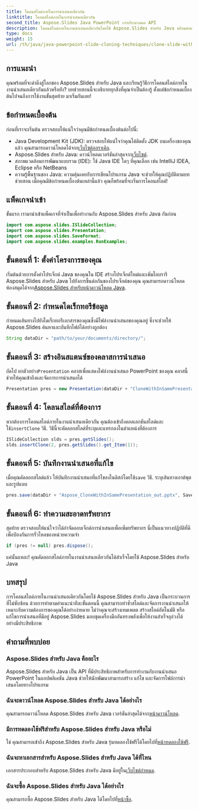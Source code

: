```yaml
---
title: โคลนสไลด์ภายในการนำเสนอเดียวกัน
linktitle: โคลนสไลด์ภายในการนำเสนอเดียวกัน
second_title: Aspose.Slides Java PowerPoint การประมวลผล API
description: โคลนสไลด์ภายในงานนำเสนอเดียวกันโดยใช้ Aspose.Slides สำหรับ Java พร้อมคำแนะนำของเรา เหมาะสำหรับนักพัฒนาที่ต้องการปรับปรุงการปรับแต่ง PowerPoint
type: docs
weight: 15
url: /th/java/java-powerpoint-slide-cloning-techniques/clone-slide-within-same-presentation-powerpoint/
---
```

## การแนะนำ
คุณพร้อมที่จะดำดิ่งสู่โลกของ Aspose.Slides สำหรับ Java และเรียนรู้วิธีการโคลนสไลด์ภายในงานนำเสนอเดียวกันแล้วหรือยัง? บทช่วยสอนนี้จะอธิบายทุกสิ่งที่คุณจำเป็นต้องรู้ ตั้งแต่ข้อกำหนดเบื้องต้นไปจนถึงการใช้งานขั้นสุดท้าย มาเริ่มกันเลย!
## ข้อกำหนดเบื้องต้น
ก่อนที่เราจะเริ่มต้น ตรวจสอบให้แน่ใจว่าคุณมีข้อกำหนดเบื้องต้นต่อไปนี้:
-  Java Development Kit (JDK): ตรวจสอบให้แน่ใจว่าคุณได้ติดตั้ง JDK บนเครื่องของคุณแล้ว คุณสามารถดาวน์โหลดได้จาก[เว็บไซต์ออราเคิล](https://www.oracle.com/java/technologies/javase-downloads.html).
-  Aspose.Slides สำหรับ Java: ดาวน์โหลดเวอร์ชันล่าสุดจาก[เว็บไซต์](https://releases.aspose.com/slides/java/).
- สภาพแวดล้อมการพัฒนาแบบรวม (IDE): ใช้ Java IDE ใดๆ ที่คุณเลือก เช่น IntelliJ IDEA, Eclipse หรือ NetBeans
- ความรู้พื้นฐานของ Java: ความคุ้นเคยกับการเขียนโปรแกรม Java จะช่วยให้คุณปฏิบัติตามบทช่วยสอน
เมื่อคุณมีข้อกำหนดเบื้องต้นเหล่านี้แล้ว คุณก็พร้อมที่จะเริ่มการโคลนสไลด์!
## แพ็คเกจนำเข้า
ขั้นแรก เรามานำเข้าแพ็คเกจที่จำเป็นเพื่อทำงานกับ Aspose.Slides สำหรับ Java กันก่อน
```java
import com.aspose.slides.ISlideCollection;
import com.aspose.slides.Presentation;
import com.aspose.slides.SaveFormat;
import com.aspose.slides.examples.RunExamples;
```

## ขั้นตอนที่ 1: ตั้งค่าโครงการของคุณ
 เริ่มต้นด้วยการตั้งค่าโปรเจ็กต์ Java ของคุณใน IDE สร้างโปรเจ็กต์ใหม่และเพิ่มไลบรารี Aspose.Slides สำหรับ Java ไปยังการขึ้นต่อกันของโปรเจ็กต์ของคุณ คุณสามารถดาวน์โหลดห้องสมุดได้จาก[Aspose.Slides สำหรับหน้าดาวน์โหลด Java](https://releases.aspose.com/slides/java/).
## ขั้นตอนที่ 2: กำหนดไดเร็กทอรีข้อมูล
กำหนดเส้นทางไปยังไดเร็กทอรีเอกสารของคุณซึ่งมีไฟล์งานนำเสนอของคุณอยู่ ซึ่งจะช่วยให้ Aspose.Slides ค้นหาและบันทึกไฟล์ได้อย่างถูกต้อง
```java
String dataDir = "path/to/your/documents/directory/";
```
## ขั้นตอนที่ 3: สร้างอินสแตนซ์ของคลาสการนำเสนอ
 ถัดไป ยกตัวอย่าง`Presentation` คลาสเพื่อแสดงไฟล์งานนำเสนอ PowerPoint ของคุณ คลาสนี้ช่วยให้คุณเข้าถึงและจัดการการนำเสนอได้
```java
Presentation pres = new Presentation(dataDir + "CloneWithInSamePresentation.pptx");
```
## ขั้นตอนที่ 4: โคลนสไลด์ที่ต้องการ
 หากต้องการโคลนสไลด์ภายในงานนำเสนอเดียวกัน คุณต้องเข้าถึงคอลเลกชันสไลด์และใช้`insertClone` วิธี. วิธีนี้จะคัดลอกสไลด์ที่ระบุและแทรกลงในตำแหน่งที่ต้องการ
```java
ISlideCollection slds = pres.getSlides();
slds.insertClone(2, pres.getSlides().get_Item(1));
```
## ขั้นตอนที่ 5: บันทึกงานนำเสนอที่แก้ไข
 เมื่อคุณคัดลอกสไลด์แล้ว ให้บันทึกงานนำเสนอที่แก้ไขลงในดิสก์โดยใช้`save` วิธี. ระบุเส้นทางเอาต์พุตและรูปแบบ
```java
pres.save(dataDir + "Aspose_CloneWithInSamePresentation_out.pptx", SaveFormat.Pptx);
```
## ขั้นตอนที่ 6: ทำความสะอาดทรัพยากร
สุดท้าย ตรวจสอบให้แน่ใจว่าได้กำจัดออบเจ็กต์การนำเสนอเพื่อเพิ่มทรัพยากร นี่เป็นแนวทางปฏิบัติที่ดีเพื่อป้องกันการรั่วไหลของหน่วยความจำ
```java
if (pres != null) pres.dispose();
```
แค่นั้นแหละ! คุณคัดลอกสไลด์ภายในงานนำเสนอเดียวกันได้สำเร็จโดยใช้ Aspose.Slides สำหรับ Java
## บทสรุป
การโคลนสไลด์ภายในงานนำเสนอเดียวกันโดยใช้ Aspose.Slides สำหรับ Java เป็นกระบวนการที่ไม่ซับซ้อน ด้วยการทำตามคำแนะนำทีละขั้นตอนนี้ คุณสามารถทำซ้ำสไลด์และจัดการงานนำเสนอให้เหมาะกับความต้องการของคุณได้อย่างง่ายดาย ไม่ว่าคุณจะสร้างเทมเพลต สร้างสไลด์อัตโนมัติ หรือแก้ไขการนำเสนอที่มีอยู่ Aspose.Slides มอบชุดเครื่องมืออันทรงพลังเพื่อให้งานสำเร็จลุล่วงได้อย่างมีประสิทธิภาพ
## คำถามที่พบบ่อย
### Aspose.Slides สำหรับ Java คืออะไร
Aspose.Slides สำหรับ Java เป็น API ที่มีประสิทธิภาพสำหรับการทำงานกับงานนำเสนอ PowerPoint ในแอปพลิเคชัน Java ช่วยให้นักพัฒนาสามารถสร้าง แก้ไข และจัดการไฟล์การนำเสนอโดยทางโปรแกรม
### ฉันจะดาวน์โหลด Aspose.Slides สำหรับ Java ได้อย่างไร
 คุณสามารถดาวน์โหลด Aspose.Slides สำหรับ Java เวอร์ชันล่าสุดได้จาก[หน้าดาวน์โหลด](https://releases.aspose.com/slides/java/).
### มีการทดลองใช้ฟรีสำหรับ Aspose.Slides สำหรับ Java หรือไม่
ใช่ คุณสามารถเข้าถึง Aspose.Slides สำหรับ Java รุ่นทดลองใช้ฟรีได้โดยไปที่[หน้าทดลองใช้ฟรี](https://releases.aspose.com/).
### ฉันจะหาเอกสารสำหรับ Aspose.Slides สำหรับ Java ได้ที่ไหน
 เอกสารประกอบสำหรับ Aspose.Slides สำหรับ Java มีอยู่ใน[เว็บไซต์กำหนด](https://reference.aspose.com/slides/java/).
### ฉันจะซื้อ Aspose.Slides สำหรับ Java ได้อย่างไร
 คุณสามารถซื้อ Aspose.Slides สำหรับ Java ได้โดยไปที่[หน้าซื้อ](https://purchase.aspose.com/buy).
